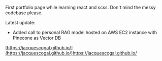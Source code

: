 First portfolio page while learning react and scss.
Don't mind the messy codebase please.

Latest update:
- Added call to personal RAG model hosted on AWS EC2 instance with Pinecone as Vector DB

[https://jacquescogal.github.io/](https://jacquescogal.github.io/)https://jacquescogal.github.io/
